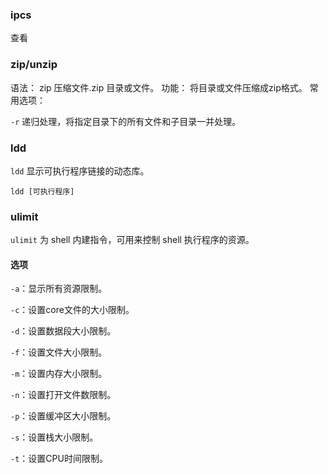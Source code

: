 
### **ipcs**

查看

### **zip/unzip**

语法： zip 压缩文件.zip 目录或文件。
功能： 将目录或文件压缩成zip格式。
常用选项：

`-r` 递归处理，将指定目录下的所有文件和子目录一并处理。

### **ldd**
 
`ldd` 显示可执行程序链接的动态库。

```shell
ldd [可执行程序]
```

### **ulimit**

`ulimit` 为 shell 内建指令，可用来控制 shell 执行程序的资源。

#### 选项

`-a`：显示所有资源限制。

`-c`：设置core文件的大小限制。

`-d`：设置数据段大小限制。

`-f`：设置文件大小限制。

`-m`：设置内存大小限制。

`-n`：设置打开文件数限制。

`-p`：设置缓冲区大小限制。

`-s`：设置栈大小限制。

`-t`：设置CPU时间限制。
